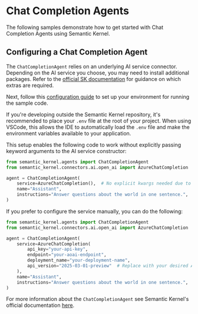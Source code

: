 # Chat Completion Agents

The following samples demonstrate how to get started with Chat Completion Agents using Semantic Kernel.

## Configuring a Chat Completion Agent

The `ChatCompletionAgent` relies on an underlying AI service connector. Depending on the AI service you choose, you may need to install additional packages. Refer to the [official SK documentation](https://learn.microsoft.com/en-us/semantic-kernel/concepts/ai-services/chat-completion/?tabs=csharp-AzureOpenAI%2Cpython-AzureOpenAI%2Cjava-AzureOpenAI&pivots=programming-language-python#installing-the-necessary-packages-1) for guidance on which extras are required.

Next, follow this [configuration guide](../../concepts/README.md#configuring-the-kernel) to set up your environment for running the sample code.

If you're developing outside the Semantic Kernel repository, it's recommended to place your `.env` file at the root of your project. When using VSCode, this allows the IDE to automatically load the `.env` file and make the environment variables available to your application.

This setup enables the following code to work without explicitly passing keyword arguments to the AI service constructor:

```python
from semantic_kernel.agents import ChatCompletionAgent
from semantic_kernel.connectors.ai.open_ai import AzureChatCompletion

agent = ChatCompletionAgent(
    service=AzureChatCompletion(),  # No explicit kwargs needed due to environment variable configuration
    name="Assistant",
    instructions="Answer questions about the world in one sentence.",
)
```

If you prefer to configure the service manually, you can do the following:

```python
from semantic_kernel.agents import ChatCompletionAgent
from semantic_kernel.connectors.ai.open_ai import AzureChatCompletion

agent = ChatCompletionAgent(
    service=AzureChatCompletion(
        api_key="your-api-key",
        endpoint="your-aoai-endpoint",
        deployment_name="your-deployment-name",
        api_version="2025-03-01-preview"  # Replace with your desired API version
    ),
    name="Assistant",
    instructions="Answer questions about the world in one sentence.",
)
```

For more information about the `ChatCompletionAgent` see Semantic Kernel's official documentation [here](https://learn.microsoft.com/en-us/semantic-kernel/frameworks/agent/chat-completion-agent?pivots=programming-language-python).
